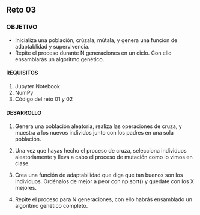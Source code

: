 ## Reto 03

### OBJETIVO

- Inicializa una población, crúzala, mútala, y genera una función de adaptablidad y supervivencia. 
- Repite el proceso durante N generaciones en un ciclo. Con ello ensamblarás un algoritmo genético. 

#### REQUISITOS

1. Jupyter Notebook
2. NumPy
3. Código del reto 01 y 02

#### DESARROLLO

1) Genera una población aleatoria, realiza las operaciones de cruza, y muestra a los nuevos individos junto con los padres en una sola población. 

2) Una vez que hayas hecho el proceso de cruza, selecciona individuos aleatoriamente y lleva a cabo el proceso de mutación como lo vimos en clase.

3) Crea una función de adaptabilidad que diga que tan buenos son los individuos. Ordénalos de mejor a peor con np.sort() y quedate con los X mejores. 

4) Repite el proceso para N generaciones, con ello habrás ensamblado un algoritmo genético completo. 
